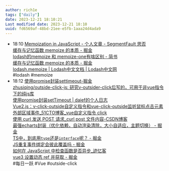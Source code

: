 ```yaml
---
author: rich1e
tags: ["daily"]
date: 2023-12-21 18:10:21
Last modified date: 2023-12-21 18:10
uuid: fd6569af-48bd-21ee-e5fb-1aaa24d4ada9
---
```


- 18:10 [Memoization in JavaScript - 个人文章 - SegmentFault 思否](https://segmentfault.com/a/1190000019031570)<br>[缓存与记忆函数 memoize 的本质 - 掘金](https://juejin.cn/post/7205125350392496188)<br>[lodash的memoize 和 memoize-one有啥区别 - 简书](https://www.jianshu.com/p/85438671f0c2)<br>[缓存与记忆函数 memoize 的本质 - 掘金](https://juejin.cn/post/7205125350392496188?from=search-suggest)<br>[lodash.memoize | Lodash中文文档 | Lodash中文网](https://www.lodashjs.com/docs/lodash.memoize)<br>#lodash #memoize
- 18:12 [使用promise封装settimeout-掘金](https://juejin.cn/s/%E4%BD%BF%E7%94%A8promise%E5%B0%81%E8%A3%85settimeout)<br>[zhusiqing/outside-click-js: 研究v-outsider-click后写的，可用于非vue指令下的纯js库](https://github.com/zhusiqing/outside-click-js)<br>[使用promise封装setTimeout | daief的个人日志](https://daief.tech/post/encapsulate-setTimeout-with-promise/)<br>[Vue2.js：v-click-outside自定义指令和vue-click-outside监听鼠标点击元素外部区域事件_51CTO博客_vue自定义指令 click](https://blog.51cto.com/mouday/5626057)<br>[使用 curl 发送 POST 请求_curl post 文件内容-CSDN博客](https://blog.csdn.net/m0_37886429/article/details/104399554)<br>[最强echarts封装（优化依赖，自动渲染清除，大小自适应，主题切换） - 掘金](https://juejin.cn/post/7304959484828844043?utm_source=gold_browser_extension)<br>[TS中，到底用`type`还是`interface`呢？ - 掘金](https://juejin.cn/post/7304867327752912906?utm_source=gold_browser_extension)<br>[JS重复事件绑定会彼此覆盖吗 - 掘金](https://juejin.cn/post/6972831690334928904)<br>[如何在 JavaScript 中检查函数是否异步_迹忆客](https://www.jiyik.com/tm/xwzj/web_1883.html)<br>[vue3 设置动态 ref 并获取 - 掘金](https://juejin.cn/post/7133813149064495140)<br>#每日一跃 #Vue #outside-click